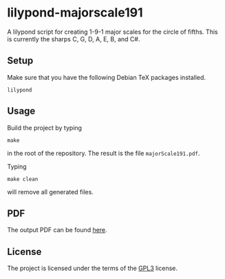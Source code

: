 # lilypond-majorscale191

A lilypond script for creating 1-9-1 major scales for the circle of
fifths.  This is currently the sharps C, G, D, A, E, B, and C#.


## Setup

Make sure that you have the following Debian TeX packages installed.

```
lilypond
```

## Usage

Build the project by typing

```
make
```

in the root of the repository. The result is the file `majorScale191.pdf`.

Typing

```
make clean
```

will remove all generated files.


## PDF

The output PDF can be found [here](https://raw.githubusercontent.com/wiki/markroyer/lilypond-majorscale191/majorScale191.pdf "Major Scales").

## License

The project is licensed under the terms of the
[GPL3](https://www.gnu.org/licenses/gpl-3.0.en.html) license.

<!--  LocalWords:  lilypond majorscale majorScale pdf
 -->
